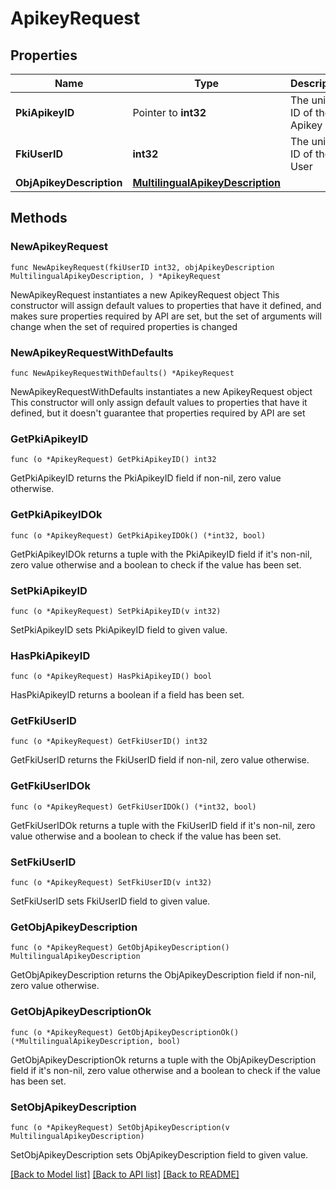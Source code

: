 # ApikeyRequest

## Properties

Name | Type | Description | Notes
------------ | ------------- | ------------- | -------------
**PkiApikeyID** | Pointer to **int32** | The unique ID of the Apikey | [optional] 
**FkiUserID** | **int32** | The unique ID of the User | 
**ObjApikeyDescription** | [**MultilingualApikeyDescription**](MultilingualApikeyDescription.md) |  | 

## Methods

### NewApikeyRequest

`func NewApikeyRequest(fkiUserID int32, objApikeyDescription MultilingualApikeyDescription, ) *ApikeyRequest`

NewApikeyRequest instantiates a new ApikeyRequest object
This constructor will assign default values to properties that have it defined,
and makes sure properties required by API are set, but the set of arguments
will change when the set of required properties is changed

### NewApikeyRequestWithDefaults

`func NewApikeyRequestWithDefaults() *ApikeyRequest`

NewApikeyRequestWithDefaults instantiates a new ApikeyRequest object
This constructor will only assign default values to properties that have it defined,
but it doesn't guarantee that properties required by API are set

### GetPkiApikeyID

`func (o *ApikeyRequest) GetPkiApikeyID() int32`

GetPkiApikeyID returns the PkiApikeyID field if non-nil, zero value otherwise.

### GetPkiApikeyIDOk

`func (o *ApikeyRequest) GetPkiApikeyIDOk() (*int32, bool)`

GetPkiApikeyIDOk returns a tuple with the PkiApikeyID field if it's non-nil, zero value otherwise
and a boolean to check if the value has been set.

### SetPkiApikeyID

`func (o *ApikeyRequest) SetPkiApikeyID(v int32)`

SetPkiApikeyID sets PkiApikeyID field to given value.

### HasPkiApikeyID

`func (o *ApikeyRequest) HasPkiApikeyID() bool`

HasPkiApikeyID returns a boolean if a field has been set.

### GetFkiUserID

`func (o *ApikeyRequest) GetFkiUserID() int32`

GetFkiUserID returns the FkiUserID field if non-nil, zero value otherwise.

### GetFkiUserIDOk

`func (o *ApikeyRequest) GetFkiUserIDOk() (*int32, bool)`

GetFkiUserIDOk returns a tuple with the FkiUserID field if it's non-nil, zero value otherwise
and a boolean to check if the value has been set.

### SetFkiUserID

`func (o *ApikeyRequest) SetFkiUserID(v int32)`

SetFkiUserID sets FkiUserID field to given value.


### GetObjApikeyDescription

`func (o *ApikeyRequest) GetObjApikeyDescription() MultilingualApikeyDescription`

GetObjApikeyDescription returns the ObjApikeyDescription field if non-nil, zero value otherwise.

### GetObjApikeyDescriptionOk

`func (o *ApikeyRequest) GetObjApikeyDescriptionOk() (*MultilingualApikeyDescription, bool)`

GetObjApikeyDescriptionOk returns a tuple with the ObjApikeyDescription field if it's non-nil, zero value otherwise
and a boolean to check if the value has been set.

### SetObjApikeyDescription

`func (o *ApikeyRequest) SetObjApikeyDescription(v MultilingualApikeyDescription)`

SetObjApikeyDescription sets ObjApikeyDescription field to given value.



[[Back to Model list]](../README.md#documentation-for-models) [[Back to API list]](../README.md#documentation-for-api-endpoints) [[Back to README]](../README.md)


